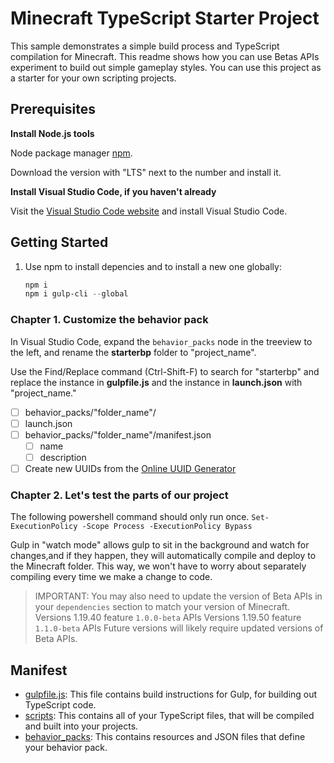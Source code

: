 # Minecraft TypeScript Starter Project

This sample demonstrates a simple build process and TypeScript compilation for Minecraft. This readme shows how you can use Betas APIs experiment to build out simple gameplay styles. You can use this project as a starter for your own scripting projects.

## Prerequisites

**Install Node.js tools**

Node package manager [npm](https://www.npmjs.com/package/npm).

Download the version with "LTS" next to the number and install it.

**Install Visual Studio Code, if you haven't already**

Visit the [Visual Studio Code website](https://code.visualstudio.com) and install Visual Studio Code.

## Getting Started

1. Use npm to install depencies and to install a new one globally:

   ```powershell
   npm i
   npm i gulp-cli --global
   ```

### Chapter 1. Customize the behavior pack

In Visual Studio Code, expand the `behavior_packs` node in the treeview to the left, and rename the **starterbp** folder to "project_name".

Use the Find/Replace command (Ctrl-Shift-F) to search for "starterbp" and replace the instance in **gulpfile.js** and the instance in **launch.json** with "project_name."

- [ ] behavior_packs/"folder_name"/
- [ ] launch.json
- [ ] behavior_packs/"folder_name"/manifest.json
  - [ ] name
  - [ ] description
- [ ] Create new UUIDs from the [Online UUID Generator](https://www.uuidgenerator.net/)

### Chapter 2. Let's test the parts of our project

The following powershell command should only run once.
`Set-ExecutionPolicy -Scope Process -ExecutionPolicy Bypass`

Gulp in "watch mode" allows gulp to sit in the background and watch for changes,and if they happen, they will automatically compile and deploy to the Minecraft folder. This way, we won't have to worry about separately compiling every time we make a change to code.

> IMPORTANT:
> You may also need to update the version of Beta APIs in your `dependencies` section to match your version of Minecraft.
> Versions 1.19.40 feature `1.0.0-beta` APIs
> Versions 1.19.50 feature `1.1.0-beta` APIs
> Future versions will likely require updated versions of Beta APIs.

## Manifest

- [gulpfile.js](https://github.com/microsoft/minecraft-scripting-samples/blob/main/ts-starter/gulpfile.js): This file contains build instructions for Gulp, for building out TypeScript code.
- [scripts](https://github.com/microsoft/minecraft-scripting-samples/blob/main/ts-starter/scripts): This contains all of your TypeScript files, that will be compiled and built into your projects.
- [behavior_packs](https://github.com/microsoft/minecraft-scripting-samples/blob/main/ts-starter/behavior_packs): This contains resources and JSON files that define your behavior pack.
